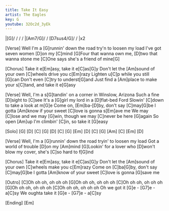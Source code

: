 ```yaml
---
title: Take It Easy
artist: The Eagles
key: G
youtube: 32Oc2d_3yEk
---
```


|[G]/ / / / |[Am7/G]/ / [D7sus4/G]/ / |x2

[Verse]
Well I'm a [G]runnin' down the road try'n to loosen my load
I've got seven women [D]on my [C]mind
[G]Four that wanna own me, [D]two that wanna stone me
[C]One says she's a friend of mine[G]

[Chorus]
Take it e[Em]asy, take it e[C]as[G]y
Don't let the [Am]sound of your own [C]wheels drive you c[Em]razy
Lighten u[C]p while you still [G]can
Don't even [C]try to underst[G]and
Just find a [Am]place to make your s[C]tand, and take it e[G]asy

[Verse]
Well, I'm a s[G]tandin' on a corner in Winslow, Arizona
Such a fine [D]sight to [C]see
It's a [G]girl my lord in a [D]flat-bed Ford
Slowin' [C]down to take a look at m[G]e
Come on, [Em]ba-[D]by, don't say [C]may[G]be
I gotta [Am]know if your sweet [C]love is gonna s[Em]ave me
We may [C]lose and we may [G]win, though we may [C]never be here [G]again
So open [Am]up I'm climbin' [C]in, so take it [G]easy

[Solo]
[G] [D] [C]
[G] [D] [C] [G]
[Em] [D] [C] [G]
[Am] [C] [Em] [D]

[Verse]
Well, I'm a [G]runnin' down the road tryin' to loosen my load
Got a world of trouble [D]on my [Am]mind
[G]Lookin' for a lover who [D]won't blow my cover, she's [C]so hard to f[G]ind

[Chorus]
Take it e[Em]asy, take it e[C]as[G]y
Don't let the [Am]sound of your own [C]wheels make you c[Em]razy
Come on [C]ba[G]by, don't say [C]may[G]be
I gotta [Am]know of your sweet [C]love is gonna [G]save me

[Outro]
[C]Oh oh oh, oh oh oh
[G]Oh oh oh, oh oh oh
[C]Oh oh oh, oh oh oh
[G]Oh oh oh, oh oh oh
[C]Oh oh oh, oh oh oh
Oh we got it [G]e - [G7]e - a[C]sy
We oughta take it [G]e - [G7]e - a[C]sy

[Ending]
[Em]
